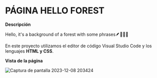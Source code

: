 # PÁGINA HELLO FOREST

**Descripción**

Hello, it's a background of a forest with some phrases🪶🌳🌱🌿

En este proyecto utilizamos el editor de código Visual Studio Code y los lenguajes **HTML y CSS**.

**Vista de la página**

![Captura de pantalla 2023-12-08 203424](https://github.com/daniii2012/hello/assets/125592302/77293036-2cc0-420a-a69a-a5d76f6021e2)
